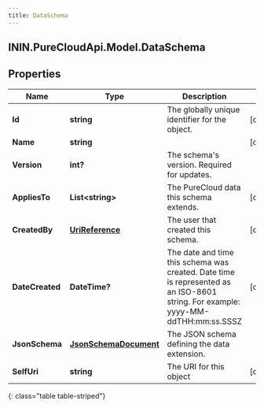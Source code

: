 ```yaml
---
title: DataSchema
---
```

## ININ.PureCloudApi.Model.DataSchema

## Properties

|Name | Type | Description | Notes|
|------------ | ------------- | ------------- | -------------|
| **Id** | **string** | The globally unique identifier for the object. | [optional] |
| **Name** | **string** |  | [optional] |
| **Version** | **int?** | The schema&#39;s version. Required for updates. | |
| **AppliesTo** | **List&lt;string&gt;** | The PureCloud data this schema extends. | [optional] |
| **CreatedBy** | [**UriReference**](UriReference.html) | The user that created this schema. | [optional] |
| **DateCreated** | **DateTime?** | The date and time this schema was created. Date time is represented as an ISO-8601 string. For example: yyyy-MM-ddTHH:mm:ss.SSSZ | [optional] |
| **JsonSchema** | [**JsonSchemaDocument**](JsonSchemaDocument.html) | The JSON schema defining the data extension. | |
| **SelfUri** | **string** | The URI for this object | [optional] |
{: class="table table-striped"}


